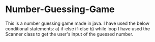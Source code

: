 # Number-Guessing-Game
This is a number guessing game made in java.
I have used the below conditional statements:
a) if-else if-else
b) while loop
I have used the Scanner class to get the user's input of the guessed number.
